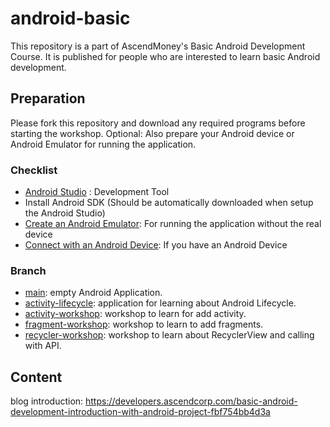 # android-basic

This repository is a part of AscendMoney's Basic Android Development Course.
It is published for people who are interested to learn basic Android development.

## Preparation
Please fork this repository and download any required programs before starting the workshop.
Optional: Also prepare your Android device or Android Emulator for running the application.

### Checklist
- [Android Studio](https://developer.android.com/studio) : Development Tool
- Install Android SDK (Should be automatically downloaded when setup the Android Studio)
- [Create an Android Emulator](https://developer.android.com/studio/run/managing-avds): For running the application without the real device
- [Connect with an Android Device](https://developer.android.com/studio/debug/dev-options): If you have an Android Device

### Branch
- [main](https://github.com/mikkipastel/android-basic): empty Android Application.
- [activity-lifecycle](https://github.com/mikkipastel/android-basic/tree/activity-lifecycle): application for learning about Android Lifecycle.
- [activity-workshop](https://github.com/mikkipastel/android-basic/tree/activity-workshop): workshop to learn for add activity.
- [fragment-workshop](https://github.com/mikkipastel/android-basic/tree/fragment-workshop): workshop to learn to add fragments.
- [recycler-workshop](https://github.com/mikkipastel/android-basic/tree/recycler-workshop): workshop to learn about RecyclerView and calling with API.

## Content
blog introduction: https://developers.ascendcorp.com/basic-android-development-introduction-with-android-project-fbf754bb4d3a